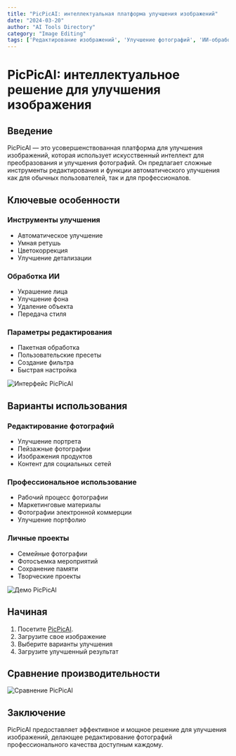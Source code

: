 ```yaml
---
title: "PicPicAI: интеллектуальная платформа улучшения изображений"
date: "2024-03-20"
author: "AI Tools Directory"
category: "Image Editing"
tags: ['Редактирование изображений', 'Улучшение фотографий', 'ИИ-обработка', 'Цифровое творчество']
---
```

# PicPicAI: интеллектуальное решение для улучшения изображения

## Введение

PicPicAI — это усовершенствованная платформа для улучшения изображений, которая использует искусственный интеллект для преобразования и улучшения фотографий. Он предлагает сложные инструменты редактирования и функции автоматического улучшения как для обычных пользователей, так и для профессионалов.

## Ключевые особенности

### Инструменты улучшения
- Автоматическое улучшение
- Умная ретушь
- Цветокоррекция
- Улучшение детализации

### Обработка ИИ
- Украшение лица
- Улучшение фона
- Удаление объекта
- Передача стиля

### Параметры редактирования
- Пакетная обработка
- Пользовательские пресеты
- Создание фильтра
- Быстрая настройка

![Интерфейс PicPicAI](/imgs/picpicai/interface.jpg)

## Варианты использования

### Редактирование фотографий
- Улучшение портрета
- Пейзажные фотографии
- Изображения продуктов
- Контент для социальных сетей

### Профессиональное использование
- Рабочий процесс фотографии
- Маркетинговые материалы
- Фотографии электронной коммерции
- Улучшение портфолио

### Личные проекты
- Семейные фотографии
- Фотосъемка мероприятий
- Сохранение памяти
- Творческие проекты

![Демо PicPicAI](/imgs/picpicai/demo.jpg)

## Начиная

1. Посетите [PicPicAI](https://picpicai.com).
2. Загрузите свое изображение
3. Выберите варианты улучшения
4. Загрузите улучшенный результат

## Сравнение производительности

![Сравнение PicPicAI](/imgs/picpicai/comparison.jpg)

## Заключение

PicPicAI предоставляет эффективное и мощное решение для улучшения изображений, делающее редактирование фотографий профессионального качества доступным каждому.